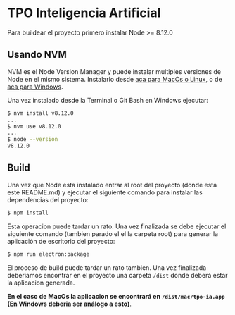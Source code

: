 # TPO Inteligencia Artificial

Para buildear el proyecto primero instalar Node >= 8.12.0

## Usando NVM

NVM es el Node Version Manager y puede instalar multiples versiones de Node en el mismo sistema. Instalarlo desde [aca para MacOs o Linux](https://github.com/creationix/nvm), o de [aca para Windows](https://github.com/coreybutler/nvm-windows).

Una vez instalado desde la Terminal o Git Bash en Windows ejecutar:

```bash
$ nvm install v8.12.0
...
$ nvm use v8.12.0
...
$ node --version
v8.12.0
```

## Build

Una vez que Node esta instalado entrar al root del proyecto (donde esta este README.md) y ejecutar el siguiente comando para instalar las dependencias del proyecto:

```bash
$ npm install
```

Esta operacion puede tardar un rato. Una vez finalizada se debe ejecutar el siguiente comando (tambien parado el el la carpeta root) para generar la aplicación de escritorio del proyecto:

```bash
$ npm run electron:package
```

El proceso de build puede tardar un rato tambien. Una vez finalizada deberiamos encontrar en el proyecto una carpeta `/dist` donde deberá estar la aplicacion generada. 

**En el caso de MacOs la aplicacion se encontrará en `/dist/mac/tpo-ia.app` (En Windows deberia ser análogo a esto)**.